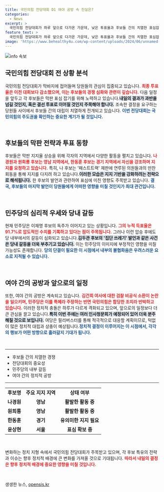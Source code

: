 ```yaml
---
title: 국민의힘 전당대회 D1 여야 공방 속 진실은?
categories:
  - News
excerpt: >
  국민의힘 전당대회가 하루 앞으로 다가온 가운데, 낮은 투표율과 후보들 간의 치열한 표심잡기가 주목받고 있습니다. 민주당 이재명 후보는 연임 분위기를 이어가고 있으며, 여야 간의 공방도 격화되고 있습니다. 
feature_text: >
  국민의힘 전당대회가 하루 앞으로 다가온 가운데, 낮은 투표율과 후보들 간의 치열한 표심잡기가 주목받고 있습니다. 민주당 이재명 후보는 연임 분위기를 이어가고 있으며, 여야 간의 공방도 격화되고 있습니다. 
image: 'https://www.behealthy4u.com/wp-content/uploads/2024/06/unnamed-file.png'
---
```


<p><img src="https://www.behealthy4u.com/wp-content/uploads/2024/06/unnamed-file.png" alt="info 속보" /></p>

<h2 data-ke-size="size26">국민의힘 전당대회 전 상황 분석</h2>

<p data-ke-size="size16">국민의힘 전당대회가 막바지에 접어들며 당원들의 관심이 집중되고 있습니다. <b><span style="color: #ee2323;">최종 투표율은 이전 대회보다 감소했으며, 이는 후보들의 경쟁 심화와 관련이 깊습니다.</span></b> 다음 일정을 앞두고 각 후보들은 막판 표심 잡기를 위해 노력하고 있습니다.<b><span style="background-color: #21538527;">내일의 결과가 과반을 넘길 것인지, 혹은 결선 투표로 이어질 것인지 주목해야 합니다.</span></b> 조속한 결정을 요구하는 당원들 사이에서 후보들 간의 대립이 치열하게 전개되고 있습니다. <b><span style="color: #1a5490;">이번 전당대회는 국민의힘의 주도권을 확인하는 중요한 계기가 될 것입니다.</span></b></p>

<p data-ke-size="size16">&nbsp;</p>

<h2 data-ke-size="size26">후보들의 막판 전략과 투표 동향</h2>

<p data-ke-size="size16">후보들은 막판 지지율 상승을 위해 각자의 지역에서 다양한 활동을 펼치고 있습니다. <b><span style="color: #ee2323;">나경원과 원희룡 후보는 영남 지역에서, 한동훈 후보는 경기 지역에서 자신을 강조하며 지지를 요청하고 있습니다.</span></b> 특히, 나 후보는 '패스트트랙' 재판에 연루된 의원들과의 만찬 회동을 통해 지지를 다지려 하고 있습니다.<b><span style="background-color: #21538527;">이러한 모습은 지지 기반을 강화하려는 전략으로 해석됩니다.</span></b> 한 후보의 발언과 관련하여 표심에 미친 영향도 주목받고 있습니다. <b><span style="color: #1a5490;">결국, 후보들의 마지막 발언이 당원들에게 어떠한 영향을 미칠 것인지가 최대 관건입니다.</span></b></p>

<p data-ke-size="size16">&nbsp;</p>

<h2 data-ke-size="size26">민주당의 심리적 우세와 당내 갈등</h2>

<p data-ke-size="size16">현재 민주당은 이재명 후보의 독주가 이어지고 있는 상황입니다. <b><span style="color: #ee2323;">그의 누적 득표율은 91.7%로 압도적인 수치를 기록하고 있다는 점이 주목됩니다.</span></b> 그러나 이런 압승 후에도 당 내부에서의 갈등이 심화되고 있습니다.<b><span style="background-color: #21538527;">김두관 후보의 '집단 쓰레기' 발언과 같은 사건은 당내 갈등을 더욱 부추기고 있습니다.</span></b> 이는 민주당의 이미지에 부정적인 영향을 미칠 가능성도 존재합니다. <b><span style="color: #1a5490;">당의 단결이 필요한 이 시점에서 내부의 불협화음은 우려스러운 요소로 지적될 수 있습니다.</span></b></p>

<p data-ke-size="size16">&nbsp;</p>

<h2 data-ke-size="size26">여야 간의 공방과 앞으로의 일정</h2>

<p data-ke-size="size16">또한, 여야 간의 공방은 계속되고 있습니다. <b><span style="color: #ee2323;">김건희 여사에 대한 검찰 비공식 소환이 논란을 일으키며, 민주당은 이를 특혜라 주장하는 반면 국민의힘은 합당한 조치라 반박하고 있습니다.</span></b> 이러한 정치적 충돌은 하루가 다르게 격화되고 있으며, 앞으로의 일정보다 더 큰 관심을 끌고 있습니다.<b><span style="background-color: #21538527;">특히 이번 주에는 여러 인사청문회가 예정되어 있어 더욱 분주해질 것으로 보입니다.</span></b> 여당은 필리버스터를 통해 적극적으로 대응할 계획이므로, 턱없이 많은 정치적 대립과 상충이 예상됩니다.<b><span style="color: #1a5490;">정치적 결정이 이루어지는 이 시점에서, 각각의 행보가 어떤 방향으로 흘러갈지 기대가 됩니다.</span></b></p>

<p data-ke-size="size16">&nbsp;</p>

<hr>

<ul>
    <li>후보들 간의 치열한 경쟁</li>
    <li>전당대회의 중요성</li>
    <li>민주당의 내부 갈등</li>
    <li>여야 간의 정치적 공방</li>
</ul>

<hr>

<table>
    <tr>
        <td style="text-align: center; height: 17px;"><b>후보명</b></td>
        <td style="text-align: center; height: 17px;"><b>주요 지지 지역</b></td>
        <td style="text-align: center; height: 17px;"><b>상태 여부</b></td>
    </tr>
    <tr>
        <td style="text-align: center; height: 17px;"><b>나경원</b></td>
        <td style="text-align: center; height: 17px;"><b>영남</b></td>
        <td style="text-align: center; height: 17px;"><b>활발한 활동 중</b></td>
    </tr>
    <tr>
        <td style="text-align: center; height: 17px;"><b>원희룡</b></td>
        <td style="text-align: center; height: 17px;"><b>영남</b></td>
        <td style="text-align: center; height: 17px;"><b>활발한 활동 중</b></td>
    </tr>
    <tr>
        <td style="text-align: center; height: 17px;"><b>한동훈</b></td>
        <td style="text-align: center; height: 17px;"><b>경기</b></td>
        <td style="text-align: center; height: 17px;"><b>유의미한 지지 필요</b></td>
    </tr>
    <tr>
        <td style="text-align: center; height: 17px;"><b>윤상현</b></td>
        <td style="text-align: center; height: 17px;"><b>서울</b></td>
        <td style="text-align: center; height: 17px;"><b>표심 확보 중</b></td>
    </tr>
</table>

<p data-ke-size="size16">&nbsp;</p>

<p data-ke-size="size16">변화하는 정치 지형 속에서 국민의힘 전당대회가 주목받고 있으며, 각 후보 특유의 전략과 이슈는 향후 정치적 배경에 큰 변화를 가져올 것으로 기대됩니다. <b><span style="color: #ee2323;">따라서 내일의 결정은 향후 정치적 배경에 중요한 영향을 미칠 것입니다.</span></b></p>

<p data-ke-size="size16">&nbsp;</p>
생생한 뉴스, <a href="https://opensis.kr" rel="dofollow">opensis.kr</a>


